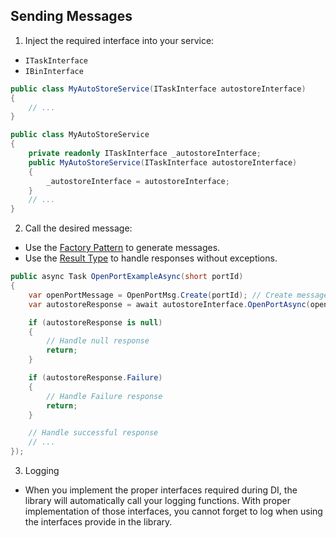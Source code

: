 ## Sending Messages

1. Inject the required interface into your service:
- `ITaskInterface`
- `IBinInterface`

```c#
public class MyAutoStoreService(ITaskInterface autostoreInterface)
{
    // ...
}
```
```c#
public class MyAutoStoreService
{
    private readonly ITaskInterface _autostoreInterface;
    public MyAutoStoreService(ITaskInterface autostoreInterface) 
    {
        _autostoreInterface = autostoreInterface;
    }
    // ...
}
```

2. Call the desired message:
- Use the [Factory Pattern](https://en.wikipedia.org/wiki/Factory_method_pattern) to generate messages.
- Use the [Result Type](https://en.wikipedia.org/wiki/Result_type) to handle responses without exceptions.

```c#
public async Task OpenPortExampleAsync(short portId)
{
    var openPortMessage = OpenPortMsg.Create(portId); // Create message using factory
    var autostoreResponse = await autostoreInterface.OpenPortAsync(openPortMessage); // send the message

    if (autostoreResponse is null) 
    {
        // Handle null response
        return;
    }

    if (autostoreResponse.Failure)
    {
        // Handle Failure response
        return;
    }

    // Handle successful response
    // ...
});
```

3. Logging
- When you implement the proper interfaces required during DI, the library will automatically call your logging functions. With proper implementation of those interfaces, you cannot forget to log when using the interfaces provide in the library.
